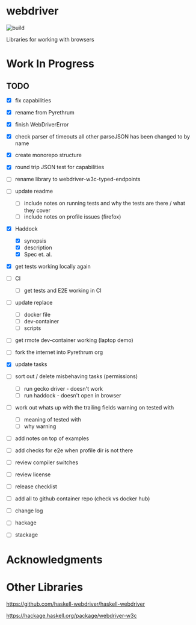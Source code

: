 # webdriver
![build](https://github.com/pyrethrum/webdriver/actions/workflows/cicd.yaml/badge.svg?branch=main)

Libraries for working with browsers

# Work In Progress

## TODO

- [x] fix capabilities
- [x] rename from Pyrethrum
- [x] finish WebDriverError
- [x] check parser of timeouts all other parseJSON has been changed to by name
- [x] create monorepo structure
- [x] round trip JSON test for capabilities
- [ ] rename library to webdriver-w3c-typed-endpoints
- [ ] update readme
  - [ ] include notes on running tests and why the tests are there / what they cover
  - [ ] include notes on profile issues (firefox)
- [x] Haddock
  - [x] synopsis 
  - [x] description
  - [x] Spec et. al.
- [x] get tests working locally again
- [ ] CI
  - [ ] get tests and E2E working in CI
- [ ] update replace
  - [ ] docker file
  - [ ] dev-container
  - [ ] scripts
- [ ] get rmote dev-container working (laptop demo)
- [ ] fork the internet into Pyrethrum org
- [x] update tasks
- [ ] sort out / delete misbehaving tasks (permissions)
  - [ ] run gecko driver - doesn't work 
  - [ ] run haddock - doesn't open in browser
- [ ] work out whats up with the trailing fields warning on tested with
  - [ ] meaning of tested with
  - [ ] why warning
- [ ] add notes on top of examples
- [ ] add checks for e2e when profile dir is not there
- [ ] review compiler switches
- [ ] review license
- [ ] release checklist
- [ ] add all to github container repo (check vs docker hub)
- [ ] change log
- [ ] hackage
- [ ] stackage


# Acknowledgments

# Other Libraries

https://github.com/haskell-webdriver/haskell-webdriver

https://hackage.haskell.org/package/webdriver-w3c

